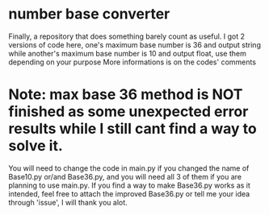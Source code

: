 # number base converter
Finally, a repository that does something barely count as useful.
I got 2 versions of code here, one's maximum base number is 36 and output string while another's maximum base number is 10 and output float, 
use them depending on your purpose
More informations is on the codes' comments
# Note: max base 36 method is NOT finished as some unexpected error results while I still cant find a way to solve it.
You will need to change the code in main.py if you changed the name of Base10.py or/and Base36.py, and you will need all 3 of them if you are planning to use main.py. 
If you find a way to make Base36.py works as it intended, feel free to attach the improved Base36.py or tell me your idea through 'issue', I will thank you alot.
